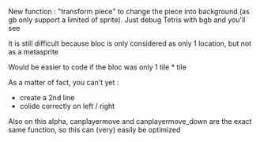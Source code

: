 New function : "transform piece" to change the piece into background (as gb only support a limited of sprite). Just debug Tetris with bgb and you'll see


It is still difficult because bloc is only considered as only 1 location, but not as a metasprite

Would be easier to code if the bloc was only 1 tile * tile

As a matter of fact, you can't yet :
- create a 2nd line
- colide correctly on left / right


Also on this alpha, canplayermove and canplayermove_down are the exact same function, so this can (very) easily be optimized
